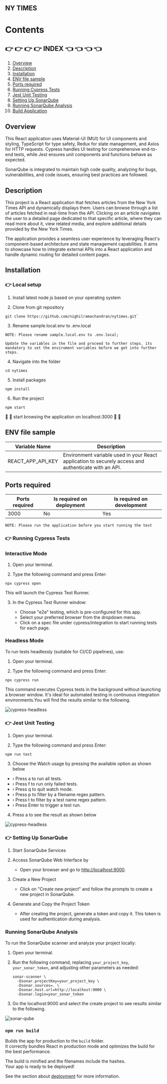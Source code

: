 ## NY TIMES

# Contents

## :point_right: :point_right: :point_right: :point_right: INDEX :point_left: :point_left: :point_left: :point_left:

1. [Overview](#overview)
2. [Description](#description)
3. [Installation](#installation)
4. [ENV file sample ](#env-file-sample)
5. [Ports required](#ports-required)
6. [Running Cypress Tests](#running-cypress-test)
7. [Jest Unit Testing](#just-unit-test)
8. [Setting Up SonarQube](#setting-sonarqube)
9. [Running SonarQube Analysis](#sonarqube-analysis)
10. [Build Application](#build-app)

## Overview

This React application uses Material-UI (MUI) for UI components and styling, TypeScript for type safety, Redux for state management, and Axios for HTTP requests. Cypress handles UI testing for comprehensive end-to-end tests, while Jest ensures unit components and functions behave as expected.

SonarQube is integrated to maintain high code quality, analyzing for bugs, vulnerabilities, and code issues, ensuring best practices are followed.

## Description

This project is a React application that fetches articles from the New York Times API and dynamically displays them. Users can browse through a list of articles fetched in real-time from the API. Clicking on an article navigates the user to a detailed page dedicated to that specific article, where they can read more about it, view related media, and explore additional details provided by the New York Times.

The application provides a seamless user experience by leveraging React's component-based architecture and state management capabilities. It aims to showcase how to integrate external APIs into a React application and handle dynamic routing for detailed content pages.

## Installation

### :point_right: Local setup

1. Install latest node js based on your operating system

2. Clone from git repository

```
git clone https://github.com/nighilramachandran/nytimes.git`
```

3. Rename sample.local.env to .env.local

```
NOTE: Please rename sample.local.env to .env.local;

Update the variables in the file and proceed to further steps. its mandatory to set the enviroment variables before we get into further steps.

```

4. Navigate into the folder

`cd nytimes`

5. Install packages

```
npm install
```

6. Run the project

```
npm start
```

:rocket: :rocket: start browsing the application on localhost:3000 :rocket: :rocket:

## ENV file sample

| Variable Name     | Description                                                                                          |
| ----------------- | ---------------------------------------------------------------------------------------------------- |
| REACT_APP_API_KEY | Environment variable used in your React application to securely access and authenticate with an API. |

## Ports required

| Ports required | Is required on deployment | Is required on development |
| -------------- | ------------------------- | -------------------------- |
| 3000           | No                        | Yes                        |

```
NOTE: Please run the application before you start running the test

```

### :point_right: Running Cypress Tests

### Interactive Mode

1. Open your terminal.

2. Type the following command and press Enter:

```
npx cypress open
```

This will launch the Cypress Test Runner.

3. In the Cypress Test Runner window:

   - Choose "e2e" testing, which is pre-configured for this app.
   - Select your preferred browser from the dropdown menu.
   - Click on a spec file under cypress/integration to start running tests for each page.

### Headless Mode

To run tests headlessly (suitable for CI/CD pipelines), use:

1. Open your terminal.

2. Type the following command and press Enter:

```
npx cypress run
```

This command executes Cypress tests in the background without launching a browser window. It's ideal for automated testing in continuous integration environments.You will find the results similar to the following.

![cypress-headless](/public/assets/images/cypress-headless.png)

### :point_right: Jest Unit Testing

1. Open your terminal.

2. Type the following command and press Enter:

```
npm run test
```

3. Choose the Watch usage by pressing the available option as shown below

- › Press a to run all tests.
- › Press f to run only failed tests.
- › Press q to quit watch mode.
- › Press p to filter by a filename regex pattern.
- › Press t to filter by a test name regex pattern.
- › Press Enter to trigger a test run.

4. Press a to see the result as shown below

![cypress-headless](/public/assets/images/jest-test.png)

### :point_right: Setting Up SonarQube

1. Start SonarQube Services

2. Access SonarQube Web Interface by

   - Open your browser and go to [http://localhost:9000](http://localhost:9000).

3. Create a New Project

   - Click on "Create new project" and follow the prompts to create a new project in SonarQube.

4. Generate and Copy the Project Token

   - After creating the project, generate a token and copy it. This token is used for authentication during analysis.

### Running SonarQube Analysis

To run the SonarQube scanner and analyze your project locally:

1. Open your terminal.

2. Run the following command, replacing `your_project_key`, `your_sonar_token`, and adjusting other parameters as needed:

   ```
   sonar-scanner \
     -Dsonar.projectKey=your_project_key \
     -Dsonar.sources=. \
     -Dsonar.host.url=http://localhost:9000 \
     -Dsonar.login=your_sonar_token
   ```

3. Go the localhost:9000 and select the create project to see results similar to the following.

![sonar-qube](/public/assets/images/sonar-qube.png)

### `npm run build`

Builds the app for production to the `build` folder.\
It correctly bundles React in production mode and optimizes the build for the best performance.

The build is minified and the filenames include the hashes.\
Your app is ready to be deployed!

See the section about [deployment](https://facebook.github.io/create-react-app/docs/deployment) for more information.
